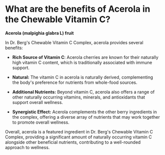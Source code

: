 # What are the benefits of Acerola in the Chewable Vitamin C?

**Acerola (malpighia glabra L) fruit**  

In Dr. Berg's Chewable Vitamin C Complex, acerola provides several benefits:    

- **Rich Source of Vitamin C**: Acerola cherries are known for their naturally high vitamin C content, which is traditionally associated with immune support. 

- **Natural:** The vitamin C in acerola is naturally derived, complementing the body's preference for nutrients from whole-food sources. 

- **Additional Nutrients:** Beyond vitamin C, acerola also offers a range of other naturally occurring vitamins, minerals, and antioxidants that support overall wellness. 

- **Synergistic Effect:** Acerola complements the other berry ingredients in the complex, offering a diverse array of nutrients that may work together to promote overall wellness. 

Overall, acerola is a featured ingredient in Dr. Berg's Chewable Vitamin C Complex, providing a significant amount of naturally occurring vitamin C alongside other beneficial nutrients, contributing to a well-rounded approach to wellness.